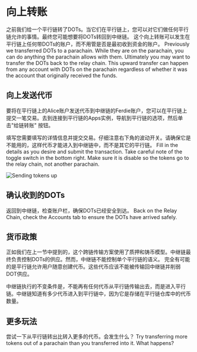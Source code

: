 # 向上转账

之前我们给一个平行链转了DOTs。当它们在平行链上，您可以对它们做任何平行链允许的事情。最终您可能想要将DOTs转回到中继链。
这个向上转账可以发生在平行链上任何带DOTs的账户，而不用管是否是最初收到资金的账户。
Previously we transferred DOTs to a parachain. While they are on the parachain, you can do anything
the parachain allows with them. Ultimately you may want to transfer the DOTs back to the relay
chain. This upward transfer can happen from any account with DOTs on the parachain regardless of
whether it was the account that originally received the funds.

## 向上发送代币

要将在平行链上的Alice账户发送代币到中继链的Ferdie账户，您可以在平行链上提交一笔交易。去到连接到平行链的Apps实例，导航到平行链的选项，然后单击"给链转账" 按钮。


填写您需要填写的详情信息并提交交易。仔细注意右下角的波动开关。请确保它是不能用的，这样代币才能进入到中继链中，而不是其它的平行链。
Fill in the details as you desire and submit the transaction. Take careful note of the toggle switch
in the bottom right. Make sure it is disable so the tokens go to the relay chain, not another
parachain.

![Sending tokens up](../../../assets/img/upward-transfer-screenshot.png)

## 确认收到的DOTs

返回到中继链，检查账户栏，确保DOTs已经安全到达。
Back on the Relay Chain, check the Accounts tab to ensure the DOTs have arrived safely.

## 货币政策

正如我们在上一节中提到的，这个跨链传输方案使用了质押和铸币模型。中继链最终负责控制DOTs的供应。然而，中继链不能控制单个平行链的语义。
完全有可能的是平行链允许用户随意创建代币。这些代币应该不能被传输回中继链并削弱DOT供应。

中继链执行的不变条件是，不能再有任何代币从平行链传输出去，而是进入平行链。中继链知道有多少代币进入到平行链中，因为它是存储在平行链仓库中的代币数量。


## 更多玩法

尝试一下从平行链转出比转入更多的代币。会发生什么？
Try transferring more tokens out of a parachain than you transferred into it. What happens?
